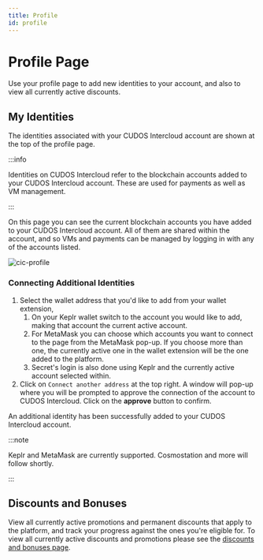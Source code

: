 ```yaml
---
title: Profile
id: profile
---
```


# Profile Page

Use your profile page to add new identities to your account, and also to view all currently active discounts.

## My Identities

The identities associated with your CUDOS Intercloud account are shown at the top of the profile page. 

:::info

Identities on CUDOS Intercloud refer to the blockchain accounts added to your CUDOS Intercloud account. These are used for payments as well as VM management. 

:::

On this page you can see the current blockchain accounts you have added to your CUDOS Intercloud account.
All of them are shared within the account, and so VMs and payments can be managed by logging in with any of the accounts listed.

![cic-profile](@site/static/img/cic-profile.png)

### Connecting Additional Identities

1. Select the wallet address that you'd like to add from your wallet extension,
    1. On your Keplr wallet switch to the account you would like to add, making that account the current active account.
    2. For MetaMask you can choose which accounts you want to connect to the page from the MetaMask pop-up. If you choose more than one, the currently active one in the wallet extension will be the one added to the platform.
    3. Secret's login is also done using Keplr and the currently active account selected within.
2. Click on `Connect another address` at the top right. A window will pop-up where you will be prompted to approve the connection of the account to CUDOS Intercloud. Click on the **approve** button to confirm.

An additional identity has been successfully added to your CUDOS Intercloud account. 

:::note

Keplr and MetaMask are currently supported. Cosmostation and more will follow shortly.

:::

## Discounts and Bonuses

View all currently active promotions and permanent discounts that apply to the platform, and track your progress against the ones you're eligible for.
To view all currently active discounts and promotions please see the [discounts and bonuses page](/docs/cudos-intercloud/discounts-and-bonuses.md).
